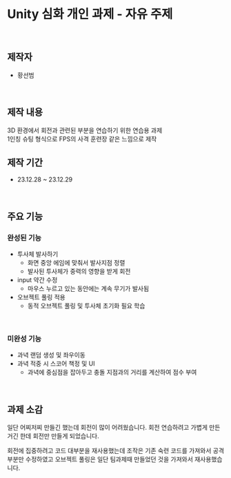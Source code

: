 # Unity 심화 개인 과제 - 자유 주제

</br>

## 제작자
* 황선범
</br>

## 제작 내용
3D 환경에서 회전과 관련된 부분을 연습하기 위한 연습용 과제   
1인칭 슈팅 형식으로 FPS의 사격 훈련장 같은 느낌으로 제작
</br>

## 제작 기간
* 23.12.28 ~ 23.12.29
</br>

## 주요 기능
### 완성된 기능
* 투사체 발사하기
  * 화면 중앙 에임에 맞춰서 발사지점 정렬
  * 발사된 투사체가 중력의 영향을 받게 회전
* input 약간 수정
  * 마우스 누르고 있는 동안에는 계속 무기가 발사됨
* 오브젝트 풀링 적용
  * 동적 오브젝트 풀링 및 투사체 초기화 필요 학습
</br>

### 미완성 기능
* 과녁 랜덤 생성 및 좌우이동
* 과녁 적중 시 스코어 책정 및 UI
  * 과녁에 중심점을 잡아두고 충돌 지점과의 거리를 계산하여 점수 부여

</br>

## 과제 소감
일단 어찌저찌 만들긴 했는데 회전이 많이 어려웠습니다.
회전 연습하려고 가볍게 만든거긴 한데 회전만 만들게 되었습니다.

회전에 집중하려고 코드 대부분을 재사용했는데
조작은 기존 숙련 코드를 가져와서 공격 부분만 수정하였고
오브젝트 풀링은 일단 팀과제때 만들었던 것을 가져와서 재사용했습니다.

